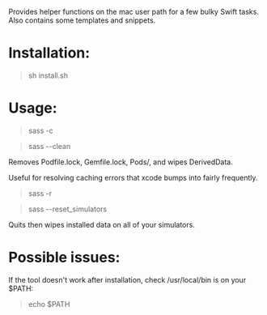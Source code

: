 Provides helper functions on the mac user path for a few bulky Swift tasks. Also contains some templates and snippets.

# Installation:

> sh install.sh

# Usage:

> sass -c

> sass --clean

Removes Podfile.lock, Gemfile.lock, Pods/, and wipes DerivedData.

Useful for resolving caching errors that xcode bumps into fairly frequently.

> sass -r

> sass --reset_simulators

Quits then wipes installed data on all of your simulators.

# Possible issues:

If the tool doesn't work after installation, check /usr/local/bin is on your $PATH:
> echo $PATH
